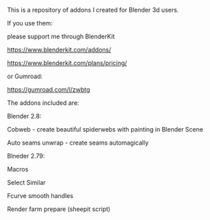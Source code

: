This is a repository of addons I created for Blender 3d users. 

If you use them:

please support me through BlenderKit 

https://www.blenderkit.com/addons/

https://www.blenderkit.com/plans/pricing/


or Gumroad: 

https://gumroad.com/l/zwbtg


The addons included are:


Blender 2.8: 

 Cobweb - create beautiful spiderwebs with painting in Blender Scene
 
 Auto seams unwrap - create seams automagically
 
Blneder 2.79:

 Macros
 
 Select Similar
 
 Fcurve smooth handles
 
 Render farm prepare (sheepit script)
